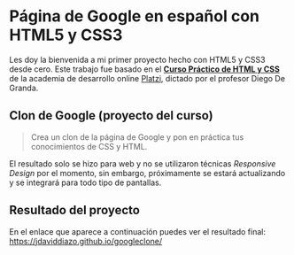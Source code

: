 # Página de Google en español con HTML5 y CSS3

Les doy la bienvenida a mi primer proyecto hecho con HTML5 y CSS3 desde cero. Este trabajo fue basado en el **[Curso Práctico de HTML y CSS](https://platzi.com/clases/html-practico/)** de la academia de desarrollo online [Platzi](https://platzi.com/), dictado por el profesor Diego De Granda.


## Clon de Google (proyecto del curso)

> Crea un clon de la página de Google y pon en práctica tus
> conocimientos de CSS y HTML.

El resultado solo se hizo para web y no se utilizaron técnicas *Responsive Design* por el momento, sin embargo, próximamente se estará actualizando y se integrará para todo tipo de pantallas.

## Resultado del proyecto
En el enlace que aparece a continuación puedes ver el resultado final: https://jdaviddiazo.github.io/googleclone/
